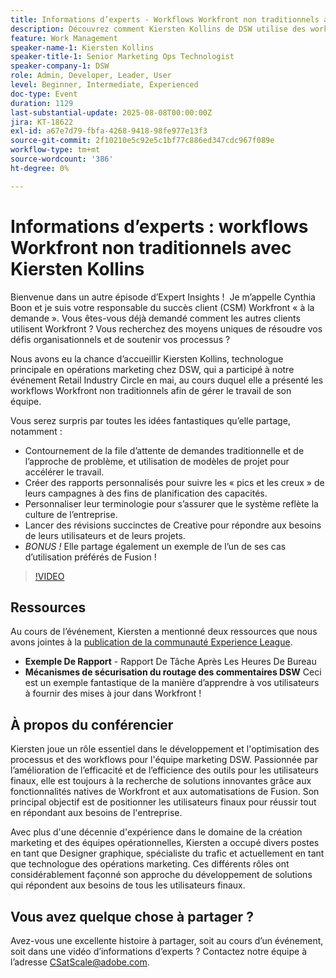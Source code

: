 ```yaml
---
title: Informations d’experts - Workflows Workfront non traditionnels avec Kiersten Kollins
description: Découvrez comment Kiersten Kollins de DSW utilise des workflows Adobe Workfront non traditionnels, des rapports personnalisés et des automatisations de Fusion pour optimiser les opérations marketing et améliorer l’efficacité des équipes.
feature: Work Management
speaker-name-1: Kiersten Kollins
speaker-title-1: Senior Marketing Ops Technologist
speaker-company-1: DSW
role: Admin, Developer, Leader, User
level: Beginner, Intermediate, Experienced
doc-type: Event
duration: 1129
last-substantial-update: 2025-08-08T00:00:00Z
jira: KT-18622
exl-id: a67e7d79-fbfa-4268-9418-98fe977e13f3
source-git-commit: 2f10210e5c92e5c1bf77c886ed347cdc967f089e
workflow-type: tm+mt
source-wordcount: '386'
ht-degree: 0%

---
```


# Informations d’experts : workflows Workfront non traditionnels avec Kiersten Kollins

Bienvenue dans un autre épisode d’Expert Insights !  Je m’appelle Cynthia Boon et je suis votre responsable du succès client (CSM) Workfront « à la demande ». Vous êtes-vous déjà demandé comment les autres clients utilisent Workfront ? Vous recherchez des moyens uniques de résoudre vos défis organisationnels et de soutenir vos processus ?  

Nous avons eu la chance d’accueillir Kiersten Kollins, technologue principale en opérations marketing chez DSW, qui a participé à notre événement Retail Industry Circle en mai, au cours duquel elle a présenté les workflows Workfront non traditionnels afin de gérer le travail de son équipe. 

Vous serez surpris par toutes les idées fantastiques qu’elle partage, notamment : 

* Contournement de la file d’attente de demandes traditionnelle et de l’approche de problème, et utilisation de modèles de projet pour accélérer le travail. 
* Créer des rapports personnalisés pour suivre les « pics et les creux » de leurs campagnes à des fins de planification des capacités. 
* Personnaliser leur terminologie pour s’assurer que le système reflète la culture de l’entreprise. 
* Lancer des révisions succinctes de Creative pour répondre aux besoins de leurs utilisateurs et de leurs projets. 
* *BONUS !* Elle partage également un exemple de l’un de ses cas d’utilisation préférés de Fusion !

>[!VIDEO](https://video.tv.adobe.com/v/3469900/?learn=on&enablevpops)

## Ressources

Au cours de l’événement, Kiersten a mentionné deux ressources que nous avons jointes à la [publication de la communauté Experience League](https://experienceleaguecommunities.adobe.com/t5/workfront-discussions/video-august-2024-workfront-expert-insights-non-traditional/td-p/694315).
* **Exemple De Rapport** - Rapport De Tâche Après Les Heures De Bureau 
* **Mécanismes de sécurisation du routage des commentaires DSW** Ceci est un exemple fantastique de la manière d’apprendre à vos utilisateurs à fournir des mises à jour dans Workfront ! 

## À propos du conférencier 

Kiersten joue un rôle essentiel dans le développement et l&#39;optimisation des processus et des workflows pour l&#39;équipe marketing DSW. Passionnée par l’amélioration de l’efficacité et de l’efficience des outils pour les utilisateurs finaux, elle est toujours à la recherche de solutions innovantes grâce aux fonctionnalités natives de Workfront et aux automatisations de Fusion. Son principal objectif est de positionner les utilisateurs finaux pour réussir tout en répondant aux besoins de l&#39;entreprise.   

Avec plus d&#39;une décennie d&#39;expérience dans le domaine de la création marketing et des équipes opérationnelles, Kiersten a occupé divers postes en tant que Designer graphique, spécialiste du trafic et actuellement en tant que technologue des opérations marketing. Ces différents rôles ont considérablement façonné son approche du développement de solutions qui répondent aux besoins de tous les utilisateurs finaux. 

## Vous avez quelque chose à partager ?

Avez-vous une excellente histoire à partager, soit au cours d’un événement, soit dans une vidéo d’informations d’experts ? Contactez notre équipe à l’adresse [CSatScale@adobe.com](mailto:CSatScale@adobe.com).
